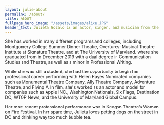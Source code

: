 ```yaml
---
layout: julie-about
permalink: /about/
title: ABOUT
fullpage_hero_image: "/assets/images/alice.JPG"
header_text: Julieta Gozalo is an actor, singer, and musician from the Washington DC area. 
---
```

She has worked in many different programs and colleges, including Montgomery College Summer Dinner Theatre, Overtures: Musical Theatre Institute at Signature Theatre, and at The University of Maryland, where she graduated from in December 2019 with a dual degree in Communication Studies and Theatre, as well as a minor in Professional Writing.

While she was still a student, she had the opportunity to begin her professional career performing with Helen Hayes Nominated companies such as Monumental Theatre Company, Ally Theatre Company, Adventure Theatre, and Flying V. In film, she's worked as an actor and model for companies such as Apple INC., Washington Nationals, Six Flags, Destination DC, WTOP News, and the University of Maryland Global Campus.

Her most recent professional performance was in Keegan Theatre's Womxn on Fire Festival. In her spare time, Julieta loves petting dogs on the street in DC and drinking way too much bubble tea.
